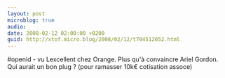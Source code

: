 ```yaml
---
layout: post
microblog: true
audio: 
date: 2008-02-12 02:00:00 +0200
guid: http://xtof.micro.blog/2008/02/12/t704512652.html
---
```

#openid - vu Lexcellent chez Orange. Plus qu'à convaincre Ariel Gordon. Qui aurait un bon plug ? (pour ramasser 10k€ cotisation assoce)
